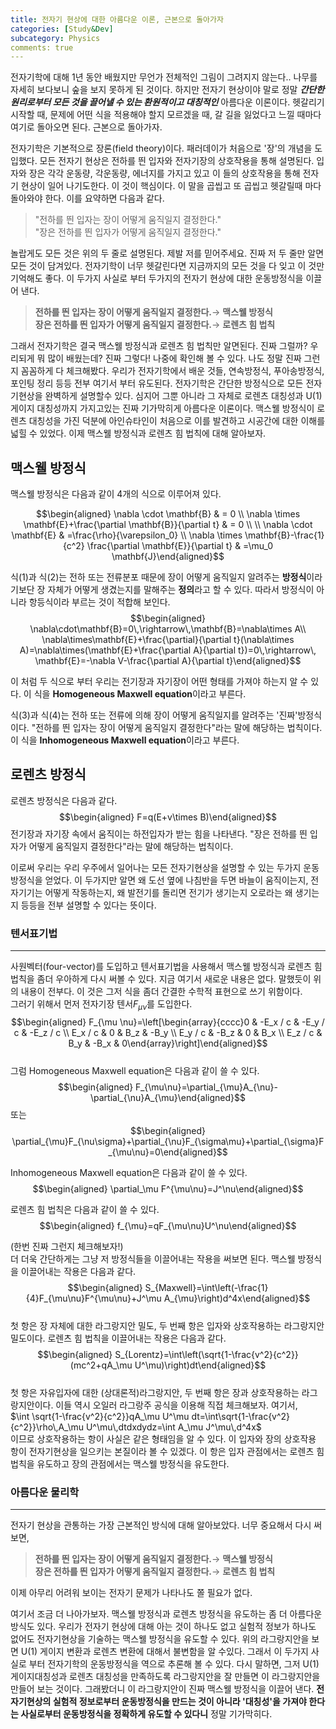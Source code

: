 ```yaml
---
title: 전자기 현상에 대한 아름다운 이론, 근본으로 돌아가자
categories: [Study&Dev]
subcategory: Physics
comments: true
---
```



전자기학에 대해 1년 동안 배웠지만 무언가 전체적인 그림이 그려지지
않는다.. 나무를 자세히 보다보니 숲을 보지 못하게 된 것이다. 하지만 전자기
현상이야 말로 정말 ***간단한 원리로부터 모든 것을 끌어낼 수 있는 환원적이고
대칭적인*** 아름다운 이론이다. 헷갈리기 시작할 때, 문제에 어떤
식을 적용해야 할지 모르겠을 때, 갈 길을 잃었다고 느낄 때마다 여기로
돌아오면 된다. 근본으로 돌아가자.  

전자기학은 기본적으로 장론(field theory)이다. 패러데이가 처음으로 '장'의 개념을 도입했다. 모든 전자기 현상은 전하를 띈 입자와 전자기장의 상호작용을 통해 설명된다. 입자와 장은 각각 운동량, 각운동량, 에너지를 가지고 있고 이 들의 상호작용을 통해 전자기 현상이 일어 나기도한다. 이 것이 핵심이다. 이 말을 곱씹고 또 곱씹고 헷갈릴때 마다 돌아와야 한다. 이를 요약하면 다음과 같다.  

>"전하를 띈 입자는 장이 어떻게 움직일지 결정한다."  
>"장은 전하를 띈 입자가 어떻게 움직일지 결정한다."

놀랍게도 모든 것은 위의 두 줄로 설명된다. 제발 저를 믿어주세요. 진짜 저 두 줄만 알면 모든 것이 담겨있다. 전자기학이 너무 헷갈린다면 지금까지의 모든 것을 다 잊고 이 것만 기억해도 좋다. 이 두가지 사실로 부터 두가지의 전자기 현상에 대한 운동방정식을 이끌어 낸다.   
>**전하를 띈 입자는 장이 어떻게 움직일지 결정한다.**$\rightarrow$
**맥스웰 방정식**  
>**장은 전하를 띈 입자가 어떻게 움직일지 결정한다.**$\rightarrow$
**로렌츠 힘 법칙**

그래서 전자기학은 결국 맥스웰 방정식과 로렌츠 힘 법칙만 알면된다. 진짜 그럴까? 우리되게 뭐 많이 배웠는데? 진짜 그렇다! 나중에 확인해 볼 수 있다. 나도 정말 진짜 그런지 꼼꼼하게 다 체크해봤다. 우리가 전자기학에서 배운 것들, 연속방정식, 푸아송방정식, 포인팅 정리 등등 전부 여기서 부터 유도된다. 전자기학은 간단한 방정식으로 모든 전자기현상을 완벽하게 설명할수 있다. 심지어 그뿐 아니라 그 자체로 로렌츠 대칭성과 U(1) 게이지 대칭성까지 가지고있는 진짜 기가막히게 아름다운 이론이다. 맥스웰 방정식이 로렌츠 대칭성을
가진 덕분에 아인슈타인이 처음으로 이를 발견하고 시공간에 대한 이해를 넓힐 수 있었다. 이제 맥스웰 방정식과 로렌츠 힘 법칙에 대해 알아보자.  

## 맥스웰 방정식
맥스웰 방정식은 다음과 같이 4개의 식으로 이루어져 있다.  

$$\begin{aligned}
\nabla \cdot \mathbf{B} & = 0 \\
\nabla \times \mathbf{E}+\frac{\partial \mathbf{B}}{\partial t} & = 0 \\
\\
\nabla \cdot \mathbf{E} & =\frac{\rho}{\varepsilon_0} \\
\nabla \times \mathbf{B}-\frac{1}{c^2} \frac{\partial \mathbf{E}}{\partial t} & =\mu_0 \mathbf{J}\end{aligned}$$

식(1)과 식(2)는 전하 또는 전류분포 때문에 장이 어떻게 움직일지 알려주는
**방정식**이라기보단 장 자체가 어떻게 생겼는지를 말해주는 **정의**라고
할 수 있다. 따라서 방정식이 아니라 항등식이라 부르는 것이 적합해 보인다.  
$$\begin{aligned}
    \nabla\cdot\mathbf{B}=0\,\rightarrow\,\mathbf{B}=\nabla\times A\\
    \nabla\times\mathbf{E}+\frac{\partial}{\partial t}(\nabla\times A)=\nabla\times(\mathbf{E}+\frac{\partial A}{\partial t})=0\,\rightarrow\, \mathbf{E}=-\nabla V-\frac{\partial A}{\partial t}\end{aligned}$$

이 처럼 두 식으로 부터 우리는 전기장과 자기장이 어떤 형태를 가져야 하는지 알 수 있다. 이 식을 **Homogeneous Maxwell equation**이라고 부른다.  

식(3)과 식(4)는 전하 또는 전류에 의해 장이 어떻게 움직일지를 알려주는 '진짜'방정식이다. "전하를 띈 입자는 장이 어떻게 움직일지 결정한다"라는 말에 해당하는 법칙이다. 이 식을 **Inhomogeneous Maxwell equation**이라고 부른다.  

## 로렌츠 방정식
로렌츠 방정식은 다음과 같다.
$$\begin{aligned}
    F=q(E+v\times B)\end{aligned}$$
전기장과 자기장 속에서 움직이는 하전입자가 받는 힘을 나타낸다. "장은 전하를 띈 입자가 어떻게 움직일지 결정한다"라는 말에 해당하는 법칙이다.

이로써 우리는 우리 우주에서 일어나는 모든 전자기현상을 설명할 수 있는 두가지 운동방정식을 얻었다. 이 두가지만 알면 왜 도선 옆에 나침반을 두면 바늘이 움직이는지, 전자기기는 어떻게 작동하는지, 왜 발전기를 돌리면 전기가 생기는지 오로라는 왜 생기는지 등등을 전부 설명할 수 있다는 뜻이다. 


### 텐서표기법
----
사원벡터(four-vector)를 도입하고 텐서표기법을 사용해서 맥스웰 방정식과 로렌츠 힘 법칙을 좀더 우아하게 다시 써볼 수 있다. 지금 여기서 새로운 내용은 없다. 말했듯이 위의 내용이 전부다. 이 것은 그저 식을 좀더 간결한 수학적 표현으로 쓰기 위함이다.  
그러기 위해서 먼저 전자기장 텐서$F_{\mu\nu}$를 도입한다.  
$$\begin{aligned}
    F_{\mu \nu}=\left[\begin{array}{cccc}0 & -E_x / c & -E_y / c & -E_z / c \\ E_x / c & 0 & B_z & -B_y \\ E_y / c & -B_z & 0 & B_x \\ E_z / c & B_y & -B_x & 0\end{array}\right]\end{aligned}$$  
그럼 Homogeneous Maxwell equation은 다음과 같이 쓸 수 있다.  
$$\begin{aligned}
    F_{\mu\nu}=\partial_{\mu}A_{\nu}-\partial_{\nu}A_{\mu}\end{aligned}$$
또는 $$\begin{aligned}
\partial_{\mu}F_{\nu\sigma}+\partial_{\nu}F_{\sigma\mu}+\partial_{\sigma}F_{\mu\nu}=0\end{aligned}$$  

Inhomogeneous Maxwell equation은 다음과 같이 쓸 수 있다.  
$$\begin{aligned}
    \partial_\mu F^{\mu\nu}=J^\nu\end{aligned}$$  

로렌츠 힘 법칙은 다음과 같이 쓸 수 있다.  
$$\begin{aligned}
    f_{\mu}=qF_{\mu\nu}U^\nu\end{aligned}$$  

(한번 진짜 그런지 체크해보자!)  
더 더욱 간단하게는 그냥 저 방정식들을 이끌어내는 작용을 써보면 된다.
맥스웰 방정식을 이끌어내는 작용은 다음과 같다.  
$$\begin{aligned}
    S_{Maxwell}=\int\left(-\frac{1}{4}F_{\mu\nu}F^{\mu\nu}+J^\mu A_{\mu}\right)d^4x\end{aligned}$$  
첫 항은 장 자체에 대한 라그랑지안 밀도, 두 번째 항은 입자와 상호작용하는 라그랑지안 밀도이다. 로렌츠 힘 법칙을 이끌어내는 작용은 다음과 같다.  
$$\begin{aligned}
    S_{Lorentz}=\int\left(\sqrt{1-\frac{v^2}{c^2}}(mc^2+qA_\mu U^\mu)\right)dt\end{aligned}$$  
첫 항은 자유입자에 대한 (상대론적)라그랑지안, 두 번째 항은 장과 상호작용하는 라그랑지안이다. 이들 역시 오일러 라그랑주 공식을 이용해 직접 체크해보자. 여기서,  
$\int \sqrt{1-\frac{v^2}{c^2}}qA_\mu U^\mu dt=\int\sqrt{1-\frac{v^2}{c^2}}\rho\,A_\mu U^\mu\,dtdxdydz=\int A_\mu J^\mu\,d^4x$  
이므로 상호작용하는 항이 사실은 같은 형태임을 알 수 있다. 이 입자와 장의 상호작용 항이 전자기현상을 일으키는 본질이라 볼 수 있겠다. 이 항은 입자 관점에서는 로렌츠 힘 법칙을 유도하고 장의 관점에서는 맥스웰 방정식을 유도한다.  

### 아름다운 물리학
----
전자기 현상을 관통하는 가장 근본적인 방식에 대해 알아보았다. 너무 중요해서 다시 써보면,
>**전하를 띈 입자는 장이 어떻게 움직일지 결정한다.**$\rightarrow$
**맥스웰 방정식**  
>**장은 전하를 띈 입자가 어떻게 움직일지 결정한다.**$\rightarrow$
**로렌츠 힘 법칙**

이제 아무리 어려워 보이는 전자기 문제가 나타나도 쫄 필요가 없다.  

여기서 조금 더 나아가보자. 맥스웰 방정식과 로렌츠 방정식을 유도하는 좀 더 아름다운 방식도 있다. 우리가 전자기 현상에 대해 아는 것이 하나도 없고 실험적 정보가 하나도 없어도 전자기현상을 기술하는 맥스웰 방정식을 유도할 수 있다. 위의 라그랑지안을 보면 U(1) 게이지 변환과 로렌츠 변환에 대해서 불변함을 알 수있다. 그래서 이 두가지 사실로 부터 전자기학의 운동방정식을 역으로 추론해 볼 수 있다. 다시 말하면, 그저 U(1) 게이지대칭성과 로렌츠 대칭성을 만족하도록 라그랑지안을 잘 만들면 이 라그랑지안을 만들어 보는 것이다. 그래봤더니 이 라그랑지안이 진짜 맥스웰 방정식을 이끌어 낸다. **전자기현상의 실험적 정보로부터 운동방정식을 만드는 것이 아니라 '대칭성'을 가져야 한다는 사실로부터 운동방정식을 정확하게 유도할 수 있다니** 정말 기가막히다.